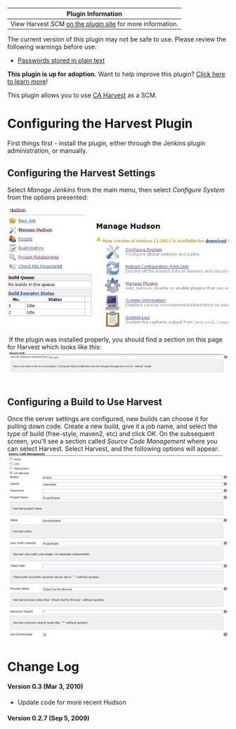 | Plugin Information                                                                              |
|-------------------------------------------------------------------------------------------------|
| View Harvest SCM [on the plugin site](https://plugins.jenkins.io/harvest) for more information. |

The current version of this plugin may not be safe to use. Please review
the following warnings before use:

-   [Passwords stored in plain
    text](https://jenkins.io/security/advisory/2020-02-12/#SECURITY-1553)

**This plugin is up for adoption.** Want to help improve this plugin?
[Click here to learn
more](http://localhost:8085/display/JENKINS/Adopt+a+Plugin "Adopt a Plugin")!

This plugin allows you to use [CA
Harvest](http://www.ca.com/us/products/product.aspx?id=255) as a SCM.

# Configuring the Harvest Plugin

First things first - install the plugin, either through the Jenkins
plugin administration, or manually.

## Configuring the Harvest Settings

Select *Manage Jenkins* from the main menu, then select *Configure
System* from the options presented:

  
![](docs/images/HarvestManage.png)  
  
 If the plugin was installed properly, you should find a section on this
page for Harvest which looks like this:  
![](docs/images/HarvestCheckout.png)  
 

## Configuring a Build to Use Harvest

Once the server settings are configured, new builds can choose it for
pulling down code. Create a new build, give it a job name, and select
the type of build (free-style, maven2, etc) and click *OK*. On the
subsequent screen, you'll see a section called *Source Code Management*
where you can select Harvest. Select Harvest, and the following options
will appear:  
![](docs/images/HarvestBuild.png)

# Change Log

#### Version 0.3 (Mar 3, 2010)

-   Update code for more recent Hudson

#### Version 0.2.7 (Sep 5, 2009)

